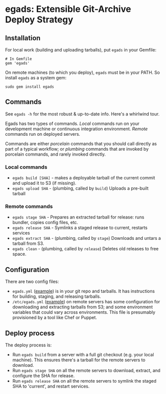 # egads: Extensible Git-Archive Deploy Strategy

## Installation

For local work (building and uploading tarballs), put `egads` in your Gemfile:

    # In Gemfile
    gem 'egads'

On remote machines (to which you deploy), `egads` must be in your PATH.
So install `egads` as a system gem:

    sudo gem install egads

## Commands

See `egads -h` for the most robust & up-to-date info. Here's a whirlwind tour.

Egads has two types of commands. *Local* commands run on your development machine or continuous integration environment. *Remote* commands run on deployed servers.

Commands are either *porcelain* commands that you should call directly as part of a typical workflow; or *plumbing* commands that are invoked by porcelain commands, and rarely invoked directly.

### Local commands

* `egads build [SHA]` - makes a deployable tarball of the current commit and upload it to S3 (if missing).
* `egads upload SHA` - (plumbing, called by `build`) Uploads a pre-built tarball

### Remote commands

* `egads stage SHA` - Prepares an extracted tarball for release: runs bundler, copies config files, etc.
* `egads release SHA` - Symlinks a staged release to current, restarts services
* `egads extract SHA` - (plumbing, called by `stage`) Downloads and untars a tarball from S3.
* `egads clean` - (plumbing, called by `release`) Deletes old releases to free space.

## Configuration

There are two config files:

* `egads.yml` ([example](example/egads.yml)) is in your git repo and tarballs. It has instructions for building, staging, and releasing tarballs.
* `/etc/egads.yml` ([example](example/egads_remote.yml)) on remote servers has some configuration for downloading and extracting tarballs from S3; and some environment variables that could vary across environments. This file is presumably provisioned by a tool like Chef or Puppet.

## Deploy process

The deploy process is:

* Run `egads build` from a server with a full git checkout (e.g. your local machine). This ensures there's a tarball for the remote servers to download.
* Run `egads stage SHA` on all the remote servers to download, extract, and configure the SHA for release.
* Run `egads release SHA` on all the remote servers to symlink the staged SHA to 'current', and restart services.
